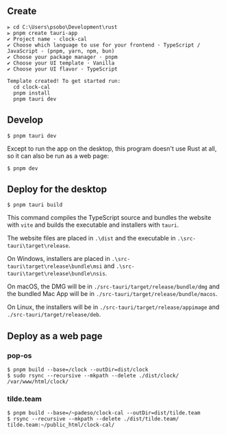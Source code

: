 ## Create
```
⫸ cd C:\Users\psobo\Development\rust
⫸ pnpm create tauri-app
✔ Project name · clock-cal
✔ Choose which language to use for your frontend · TypeScript / JavaScript - (pnpm, yarn, npm, bun)
✔ Choose your package manager · pnpm
✔ Choose your UI template · Vanilla
✔ Choose your UI flavor · TypeScript

Template created! To get started run:
  cd clock-cal
  pnpm install
  pnpm tauri dev
```
## Develop
```shell
$ pnpm tauri dev
```
Except to run the app on the desktop, this program doesn't use Rust at all, so it can also be run as a web page: 
```shell
$ pnpm dev
```
## Deploy for the desktop
```shell
$ pnpm tauri build
```
This command compiles the TypeScript source and bundles the website with `vite` and builds the executable and installers with `tauri`. 

The website files are placed in `.\dist` and the executable in `.\src-tauri\target\release`.

On Windows, installers are placed in `.\src-tauri\target\release\bundle\msi` and `.\src-tauri\target\release\bundle\nsis`.

On macOS, the DMG will be in `./src-tauri/target/release/bundle/dmg` and the bundled Mac App will be in `./src-tauri/target/release/bundle/macos`.

On Linux, the installers will be in `./src-tauri/target/release/appimage` and `./src-tauri/target/release/deb`. 

## Deploy as a web page
### pop-os
```shell
$ pnpm build --base=/clock --outDir=dist/clock
$ sudo rsync --recursive --mkpath --delete ./dist/clock/ /var/www/html/clock/
```
### tilde.team
```shell
$ pnpm build --base=/~padeso/clock-cal --outDir=dist/tilde.team
$ rsync --recursive --mkpath --delete ./dist/tilde.team/ tilde.team:~/public_html/clock-cal/
```
